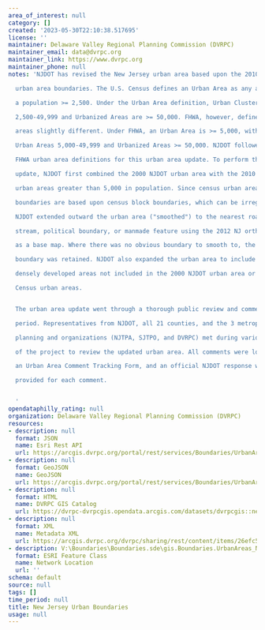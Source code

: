 ```yaml
---
area_of_interest: null
category: []
created: '2023-05-30T22:10:38.517695'
license: ''
maintainer: Delaware Valley Regional Planning Commission (DVRPC)
maintainer_email: data@dvrpc.org
maintainer_link: https://www.dvrpc.org
maintainer_phone: null
notes: 'NJDOT has revised the New Jersey urban area based upon the 2010 U.S. Census

  urban area boundaries. The U.S. Census defines an Urban Area as any area with

  a population >= 2,500. Under the Urban Area definition, Urban Clusters are

  2,500-49,999 and Urbanized Areas are >= 50,000. FHWA, however, defines urban

  areas slightly different. Under FHWA, an Urban Area is >= 5,000, with Small

  Urban Areas 5,000-49,999 and Urbanized Areas >= 50,000. NJDOT followed the

  FHWA urban area definitions for this urban area update. To perform this

  update, NJDOT first combined the 2000 NJDOT urban area with the 2010 US Census

  urban areas greater than 5,000 in population. Since census urban area

  boundaries are based upon census block boundaries, which can be irregular,

  NJDOT extended outward the urban area ("smoothed") to the nearest road,

  stream, political boundary, or manmade feature using the 2012 NJ orthophotos

  as a base map. Where there was no obvious boundary to smooth to, the census

  boundary was retained. NJDOT also expanded the urban area to include any

  densely developed areas not included in the 2000 NJDOT urban area or 2010

  Census urban areas.


  The urban area update went through a thorough public review and comment

  period. Representatives from NJDOT, all 21 counties, and the 3 metropolitan

  planning and organizations (NJTPA, SJTPO, and DVRPC) met during various phases

  of the project to review the updated urban area. All comments were logged into

  an Urban Area Comment Tracking Form, and an official NJDOT response was

  provided for each comment.


  '
opendataphilly_rating: null
organization: Delaware Valley Regional Planning Commission (DVRPC)
resources:
- description: null
  format: JSON
  name: Esri Rest API
  url: https://arcgis.dvrpc.org/portal/rest/services/Boundaries/UrbanAreas_NJ/FeatureServer/0
- description: null
  format: GeoJSON
  name: GeoJSON
  url: https://arcgis.dvrpc.org/portal/rest/services/Boundaries/UrbanAreas_NJ/FeatureServer/0/query?where=1=1&outsr=4326&outfields=*&f=geojson
- description: null
  format: HTML
  name: DVRPC GIS Catalog
  url: https://dvrpc-dvrpcgis.opendata.arcgis.com/datasets/dvrpcgis::new-jersey-urban-boundaries
- description: null
  format: XML
  name: Metadata XML
  url: https://arcgis.dvrpc.org/dvrpc/sharing/rest/content/items/26efc5738b3d4573809b252c0dec3cbb/info/metadata/metadata.xml?format=default
- description: V:\Boundaries\Boundaries.sde\gis.Boundaries.UrbanAreas_NJ
  format: ESRI Feature Class
  name: Network Location
  url: ''
schema: default
source: null
tags: []
time_period: null
title: New Jersey Urban Boundaries
usage: null
---
```

